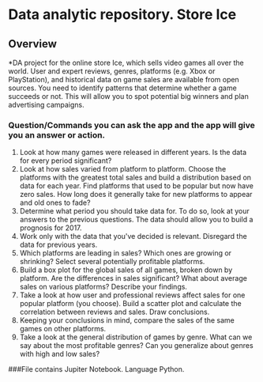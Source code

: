 # Data analytic repository. Store Ice

## Overview
*DA project for the online store Ice, which sells video games all over the world. User and expert reviews, genres, platforms (e.g. Xbox or PlayStation), and historical data on game sales are available from open sources. You need to identify patterns that determine whether a game succeeds or not. This will allow you to spot potential big winners and plan advertising campaigns.

### Question/Commands you can ask the app and the app will give you an answer or action.
1. Look at how many games were released in different years. Is the data for every period significant?
2. Look at how sales varied from platform to platform. Choose the platforms with the greatest total sales and build a distribution based on data for each year. Find platforms that used to be popular but now have zero sales. How long does it generally take for new platforms to appear and old ones to fade?
3. Determine what period you should take data for. To do so, look at your answers to the previous questions. The data should allow you to build a prognosis for 2017.
4. Work only with the data that you've decided is relevant. Disregard the data for previous years.
5. Which platforms are leading in sales? Which ones are growing or shrinking? Select several potentially profitable platforms.
6. Build a box plot for the global sales of all games, broken down by platform. Are the differences in sales significant? What about average sales on various platforms? Describe your findings.
7. Take a look at how user and professional reviews affect sales for one popular platform (you choose). Build a scatter plot and calculate the correlation between reviews and sales. Draw conclusions.
8. Keeping your conclusions in mind, compare the sales of the same games on other platforms.
9. Take a look at the general distribution of games by genre. What can we say about the most profitable genres? Can you generalize about genres with high and low sales?

###File contains Jupiter Notebook. Language Python.
